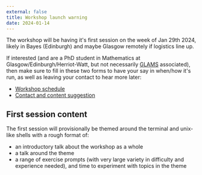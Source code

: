```yaml
---
external: false
title: Workshop launch warning
date: 2024-01-14
---
```


The workshop will be having it's first session on the week of Jan 29th 2024, likely in Bayes (Edinburgh) and maybe Glasgow remotely if logistics line up.

If interested (and are a PhD student in Mathematics at Glasgow/Edinburgh/Herriot-Watt, but not necessarily [GLAMS](https://www.glams.org/) associated), then make sure to fill in these two forms to have your say in when/how it's run, as well as leaving your contact to hear more later:
- [Workshop schedule](https://rallly.co/invite/2ravenx5ymQR)
- [Contact and content suggestion](https://forms.office.com/Pages/ResponsePage.aspx?id=sAafLmkWiUWHiRCgaTTcYSk46CC55_BEsRipfVdSTE1URjI2NlhXQ1lWVzJXSjFENldJTUIyNU5RSi4u)

## First session content

The first session will provisionally be themed around the terminal and unix-like shells with a rough format of:
- an introductory talk about the workshop as a whole
- a talk around the theme
- a range of exercise prompts (with very large variety in difficulty and experience needed), and time to experiment with topics in the theme
